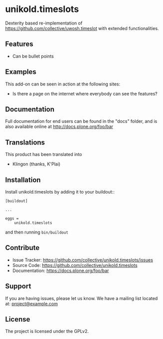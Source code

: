 unikold.timeslots
=================

Dexterity based re-implementation of https://github.com/collective/uwosh.timeslot with extended functionalities.

Features
--------

- Can be bullet points


Examples
--------

This add-on can be seen in action at the following sites:
- Is there a page on the internet where everybody can see the features?


Documentation
-------------

Full documentation for end users can be found in the "docs" folder, and is also available online at http://docs.plone.org/foo/bar


Translations
------------

This product has been translated into

- Klingon (thanks, K'Plai)


Installation
------------

Install unikold.timeslots by adding it to your buildout::

    [buildout]

    ...

    eggs =
        unikold.timeslots


and then running ``bin/buildout``


Contribute
----------

- Issue Tracker: https://github.com/collective/unikold.timeslots/issues
- Source Code: https://github.com/collective/unikold.timeslots
- Documentation: https://docs.plone.org/foo/bar


Support
-------

If you are having issues, please let us know.
We have a mailing list located at: project@example.com


License
-------

The project is licensed under the GPLv2.
